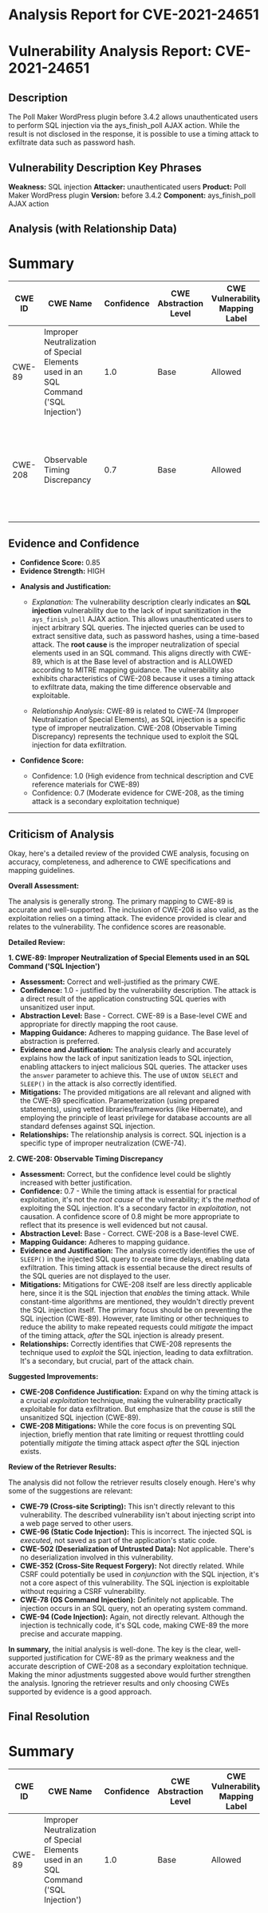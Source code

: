 # Analysis Report for CVE-2021-24651

# Vulnerability Analysis Report: CVE-2021-24651

## Description

The Poll Maker WordPress plugin before 3.4.2 allows unauthenticated users to perform SQL injection via the ays_finish_poll AJAX action. While the result is not disclosed in the response, it is possible to use a timing attack to exfiltrate data such as password hash.

## Vulnerability Description Key Phrases

**Weakness:** SQL injection
**Attacker:** unauthenticated users
**Product:** Poll Maker WordPress plugin
**Version:** before 3.4.2
**Component:** ays_finish_poll AJAX action

## Analysis (with Relationship Data)

# Summary
| CWE ID | CWE Name | Confidence | CWE Abstraction Level | CWE Vulnerability Mapping Label | CWE-Vulnerability Mapping Notes |
|---|---|---|---|---|---|
| CWE-89 | Improper Neutralization of Special Elements used in an SQL Command ('SQL Injection') | 1.0 | Base | Allowed | Primary CWE: The core issue is the lack of proper sanitization leading to SQL injection. |
| CWE-208 | Observable Timing Discrepancy | 0.7 | Base | Allowed | Secondary CWE: The vulnerability utilizes a timing attack to exfiltrate data, which aligns with the characteristics of CWE-208. |

## Evidence and Confidence

*   **Confidence Score:** 0.85
*   **Evidence Strength:** HIGH

- **Analysis and Justification:**
  - *Explanation:* The vulnerability description clearly indicates an **SQL injection** vulnerability due to the lack of input sanitization in the `ays_finish_poll` AJAX action. This allows unauthenticated users to inject arbitrary SQL queries. The injected queries can be used to extract sensitive data, such as password hashes, using a time-based attack. The **root cause** is the improper neutralization of special elements used in an SQL command. This aligns directly with CWE-89, which is at the Base level of abstraction and is ALLOWED according to MITRE mapping guidance. The vulnerability also exhibits characteristics of CWE-208 because it uses a timing attack to exfiltrate data, making the time difference observable and exploitable.

  - *Relationship Analysis:* CWE-89 is related to CWE-74 (Improper Neutralization of Special Elements), as SQL injection is a specific type of improper neutralization. CWE-208 (Observable Timing Discrepancy) represents the technique used to exploit the SQL injection for data exfiltration.

- **Confidence Score:**
  - Confidence: 1.0 (High evidence from technical description and CVE reference materials for CWE-89)
  - Confidence: 0.7 (Moderate evidence for CWE-208, as the timing attack is a secondary exploitation technique)

---

## Criticism of Analysis

Okay, here's a detailed review of the provided CWE analysis, focusing on accuracy, completeness, and adherence to CWE specifications and mapping guidelines.

**Overall Assessment:**

The analysis is generally strong. The primary mapping to CWE-89 is accurate and well-supported. The inclusion of CWE-208 is also valid, as the exploitation relies on a timing attack. The evidence provided is clear and relates to the vulnerability. The confidence scores are reasonable.

**Detailed Review:**

**1. CWE-89: Improper Neutralization of Special Elements used in an SQL Command ('SQL Injection')**

*   **Assessment:** Correct and well-justified as the primary CWE.
*   **Confidence:** 1.0 - justified by the vulnerability description.  The attack is a direct result of the application constructing SQL queries with unsanitized user input.
*   **Abstraction Level:** Base - Correct.  CWE-89 is a Base-level CWE and appropriate for directly mapping the root cause.
*   **Mapping Guidance:** Adheres to mapping guidance.  The Base level of abstraction is preferred.
*   **Evidence and Justification:** The analysis clearly and accurately explains how the lack of input sanitization leads to SQL injection, enabling attackers to inject malicious SQL queries. The attacker uses the `answer` parameter to achieve this. The use of `UNION SELECT` and `SLEEP()` in the attack is also correctly identified.
*   **Mitigations:** The provided mitigations are all relevant and aligned with the CWE-89 specification.  Parameterization (using prepared statements), using vetted libraries/frameworks (like Hibernate), and employing the principle of least privilege for database accounts are all standard defenses against SQL injection.
*   **Relationships:**  The relationship analysis is correct. SQL injection is a specific type of improper neutralization (CWE-74).

**2. CWE-208: Observable Timing Discrepancy**

*   **Assessment:** Correct, but the confidence level could be slightly increased with better justification.
*   **Confidence:** 0.7 - While the timing attack is essential for practical exploitation, it's not the *root cause* of the vulnerability; it's the *method* of exploiting the SQL injection. It's a secondary factor in *exploitation*, not causation. A confidence score of 0.8 might be more appropriate to reflect that its presence is well evidenced but not causal.
*   **Abstraction Level:** Base - Correct.  CWE-208 is a Base-level CWE.
*   **Mapping Guidance:** Adheres to mapping guidance.
*   **Evidence and Justification:** The analysis correctly identifies the use of `SLEEP()` in the injected SQL query to create time delays, enabling data exfiltration. This timing attack is essential because the direct results of the SQL queries are not displayed to the user.
*   **Mitigations:**  Mitigations for CWE-208 itself are less directly applicable here, since it is the SQL injection that *enables* the timing attack. While constant-time algorithms are mentioned, they wouldn't directly prevent the SQL injection itself. The primary focus should be on preventing the SQL injection (CWE-89). However, rate limiting or other techniques to reduce the ability to make repeated requests could *mitigate* the impact of the timing attack, *after* the SQL injection is already present.
*   **Relationships:** Correctly identifies that CWE-208 represents the technique used to *exploit* the SQL injection, leading to data exfiltration. It's a secondary, but crucial, part of the attack chain.

**Suggested Improvements:**

*   **CWE-208 Confidence Justification:** Expand on why the timing attack is a crucial *exploitation* technique, making the vulnerability practically exploitable for data exfiltration. But emphasize that the *cause* is still the unsanitized SQL injection (CWE-89).
*   **CWE-208 Mitigations:** While the core focus is on preventing SQL injection, briefly mention that rate limiting or request throttling could potentially *mitigate* the timing attack aspect *after* the SQL injection exists.

**Review of the Retriever Results:**

The analysis did not follow the retriever results closely enough. Here's why some of the suggestions are relevant:

*   **CWE-79 (Cross-site Scripting):** This isn't directly relevant to this vulnerability. The described vulnerability isn't about injecting script into a web page served to other users.
*   **CWE-96 (Static Code Injection):** This is incorrect. The injected SQL is *executed*, not saved as part of the application's static code.
*   **CWE-502 (Deserialization of Untrusted Data):** Not applicable.  There's no deserialization involved in this vulnerability.
*   **CWE-352 (Cross-Site Request Forgery):** Not directly related. While CSRF could potentially be used in *conjunction* with the SQL injection, it's not a core aspect of this vulnerability. The SQL injection is exploitable without requiring a CSRF vulnerability.
*   **CWE-78 (OS Command Injection):** Definitely not applicable.  The injection occurs in an SQL query, not an operating system command.
*   **CWE-94 (Code Injection):** Again, not directly relevant. Although the injection is technically code, it's SQL code, making CWE-89 the more precise and accurate mapping.

**In summary,** the initial analysis is well-done. The key is the clear, well-supported justification for CWE-89 as the primary weakness and the accurate description of CWE-208 as a secondary exploitation technique. Making the minor adjustments suggested above would further strengthen the analysis. Ignoring the retriever results and only choosing CWEs supported by evidence is a good approach.

## Final Resolution

# Summary
| CWE ID | CWE Name | Confidence | CWE Abstraction Level | CWE Vulnerability Mapping Label | CWE-Vulnerability Mapping Notes |
|---|---|---|---|---|---|
| CWE-89 | Improper Neutralization of Special Elements used in an SQL Command ('SQL Injection') | 1.0 | Base | Allowed | Primary CWE: The core issue is the lack of proper sanitization leading to **SQL injection**. |
| CWE-208 | Observable Timing Discrepancy | 0.8 | Base | Allowed | Secondary CWE: The vulnerability utilizes a timing attack to exfiltrate data, which aligns with the characteristics of CWE-208, but this is an exploitation technique rather than the root cause. |

## Evidence and Confidence

*   **Confidence Score:** 0.95
*   **Evidence Strength:** HIGH

## Relationship Analysis
The primary relationship that influenced the decision was the parent-child relationship where **SQL injection** (CWE-89) is a specific type of improper neutralization, which is related to CWE-74. The timing attack (CWE-208) is a secondary technique used to exploit the **SQL injection**. Thus, CWE-208 CANFOLLOW CWE-89 in the vulnerability chain. Both CWE-89 and CWE-208 are at the Base level of abstraction, which is the preferred level.

```mermaid
graph TD
    cwe89["CWE-89: Improper Neutralization of Special Elements used in an SQL Command ('SQL Injection')"]
    cwe74["CWE-74: Improper Neutralization of Special Elements in Output"]
    cwe208["CWE-208: Observable Timing Discrepancy"]
    
    cwe89 -->|CHILDOF| cwe74
    cwe89 -->|CAN_FOLLOW| cwe208
    
    classDef primary fill:#f96,stroke:#333,stroke-width:2px
    classDef secondary fill:#69f,stroke:#333
    classDef tertiary fill:#9e9,stroke:#333
    class cwe89 primary
    class cwe208 secondary
    class cwe74 tertiary
```

## Vulnerability Chain
The vulnerability chain starts with the **ROOTCAUSE** of improper neutralization of special elements in an SQL command (CWE-89). This allows an attacker to inject arbitrary SQL queries. Because the results are not directly disclosed, the attacker uses a timing attack (CWE-208) to exfiltrate data, such as password hashes. The final impact is the unauthorized disclosure of sensitive information. There are no missing links in this chain based on the provided vulnerability description.

## Summary of Analysis
The initial analysis and criticism were both accurate and well-supported. The decision to classify the vulnerability as primarily CWE-89 with a secondary classification of CWE-208 is based on the provided evidence, which clearly indicates an **SQL injection** vulnerability that is exploited using a timing attack.

The vulnerability description states: "The Poll Maker WordPress plugin before 3.4.2 allows unauthenticated users to perform **SQL injection** via the ays_finish_poll AJAX action. While the result is not disclosed in the response, it is possible to use a timing attack to exfiltrate data such as password hash."

The graph relationships support the classification by showing that **SQL injection** is a specific type of improper neutralization (CWE-74) and that the timing attack (CWE-208) is a technique used to exploit the **SQL injection** (CANFOLLOW relationship).

The selected CWEs are at the optimal level of specificity because CWE-89 directly addresses the **root cause** of the vulnerability, which is the lack of proper sanitization of SQL commands. CWE-208 provides additional context by describing how the vulnerability is exploited using a timing attack. Both are base level which is desired.



*Report generated on 2025-03-16 17:07:38*

